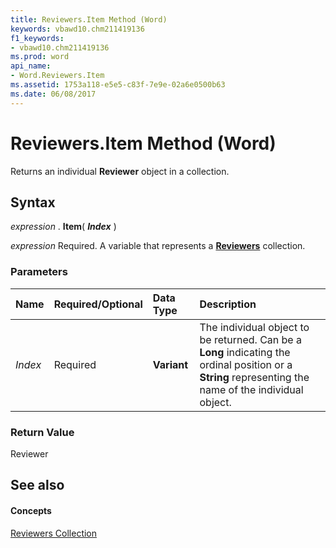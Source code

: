 ```yaml
---
title: Reviewers.Item Method (Word)
keywords: vbawd10.chm211419136
f1_keywords:
- vbawd10.chm211419136
ms.prod: word
api_name:
- Word.Reviewers.Item
ms.assetid: 1753a118-e5e5-c83f-7e9e-02a6e0500b63
ms.date: 06/08/2017
---
```



# Reviewers.Item Method (Word)

Returns an individual **Reviewer** object in a collection.


## Syntax

 _expression_ . **Item**( **_Index_** )

 _expression_ Required. A variable that represents a **[Reviewers](reviewers-object-word.md)** collection.


### Parameters



|**Name**|**Required/Optional**|**Data Type**|**Description**|
|:-----|:-----|:-----|:-----|
| _Index_|Required| **Variant**|The individual object to be returned. Can be a **Long** indicating the ordinal position or a **String** representing the name of the individual object.|

### Return Value

Reviewer


## See also


#### Concepts


[Reviewers Collection](reviewers-object-word.md)

